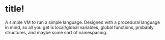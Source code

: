 title!
======

A simple VM to run a simple language. Designed with a procedural language in mind, so all you get is local/global variables, global functions, probably structures, and maybe some sort of namespacing.
